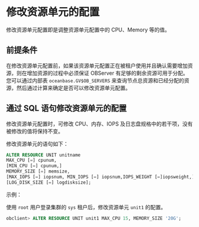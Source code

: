 # 修改资源单元的配置

修改资源单元配置即是调整资源单元配置中的 CPU、Memory 等的值。

## 前提条件

在修改资源单元配置前，如果该资源单元配置正在被租户使用并且确认需要增加资源，则在增加资源的过程中必须保证 OBServer 有足够的剩余资源可用于分配。您可以通过内部表 `oceanbase.GV$OB_SERVERS` 来查询节点总资源和已经分配的资源，然后通过计算来确定是否可以修改资源单元配置。

## 通过 SQL 语句修改资源单元的配置

修改资源单元配置时，可修改 CPU、内存、IOPS 及日志盘规格中的若干项，没有被修改的值将保持不变。

修改资源单元的语句如下：

```sql
ALTER RESOURCE UNIT unitname 
MAX_CPU [=] cpunum, 
[MIN_CPU [=] cpunum,]
MEMORY_SIZE [=] memsize, 
[MAX_IOPS [=] iopsnum, MIN_IOPS [=] iopsnum,IOPS_WEIGHT [=]iopsweight,]
[LOG_DISK_SIZE [=] logdisksize];
```

示例：

使用 `root` 用户登录集群的 `sys` 租户后，修改资源单元 `unit1` 的配置。

```sql
obclient> ALTER RESOURCE UNIT unit1 MAX_CPU 15, MEMORY_SIZE '20G';
```
